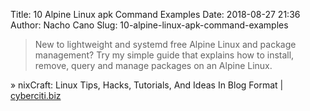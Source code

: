 Title: 10 Alpine Linux apk Command Examples
Date: 2018-08-27 21:36
Author: Nacho Cano
Slug: 10-alpine-linux-apk-command-examples

> New to lightweight and systemd free Alpine Linux and package management? Try
> my simple guide that explains how to install, remove, query and manage
> packages on an Alpine Linux.

» nixCraft: Linux Tips, Hacks, Tutorials, And Ideas In Blog Format | [cyberciti.biz][]

  [cyberciti.biz]: https://www.cyberciti.biz/faq/10-alpine-linux-apk-command-examples/
    "10 Alpine Linux apk Command Examples"
